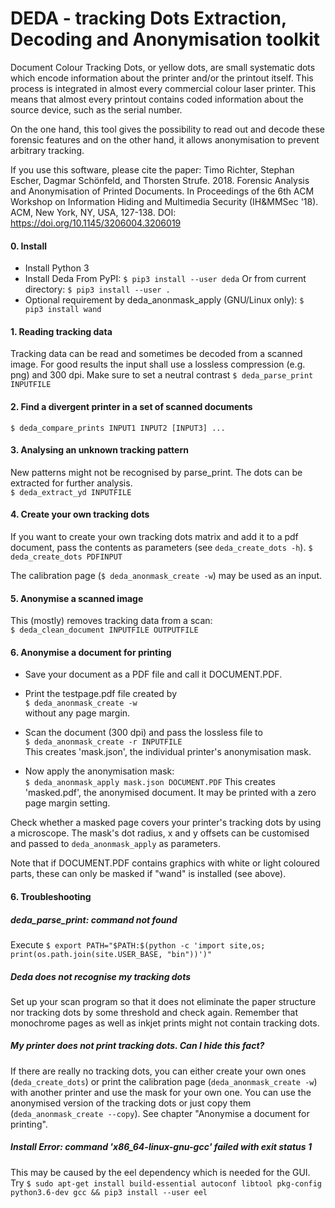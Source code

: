 DEDA - tracking Dots Extraction, Decoding and Anonymisation toolkit
=================================================================

Document Colour Tracking Dots, or yellow dots, are small systematic dots which encode information about the printer and/or the printout itself. This process is integrated in almost every commercial colour laser printer. This means that almost every printout contains coded information about the source device, such as the serial number. 

On the one hand, this tool gives the possibility to read out and decode these forensic features and on the other hand, it allows anonymisation to prevent arbitrary tracking.

If you use this software, please cite the paper:
Timo Richter, Stephan Escher, Dagmar Schönfeld, and Thorsten Strufe. 2018. Forensic Analysis and Anonymisation of Printed Documents. In Proceedings of the 6th ACM Workshop on Information Hiding and Multimedia Security (IH&MMSec '18). ACM, New York, NY, USA, 127-138. DOI: https://doi.org/10.1145/3206004.3206019


#### 0. Install

* Install Python 3
* Install Deda
From PyPI:
`$ pip3 install --user deda`
Or from current directory:
`$ pip3 install --user .`
* Optional requirement by deda_anonmask_apply (GNU/Linux only):
`$ pip3 install wand`


#### 1. Reading tracking data   

Tracking data can be read and sometimes be decoded from a scanned image. For good results the input shall use a lossless compression (e.g. png) and 300 dpi. Make sure to set a neutral contrast 
`$ deda_parse_print INPUTFILE`


#### 2. Find a divergent printer in a set of scanned documents   

`$ deda_compare_prints INPUT1 INPUT2 [INPUT3] ...`


#### 3. Analysing an unknown tracking pattern

New patterns might not be recognised by parse_print. The dots can be extracted
for further analysis.      
`$ deda_extract_yd INPUTFILE`


#### 4. Create your own tracking dots

If you want to create your own tracking dots matrix and add it to a pdf
document, pass the contents as parameters (see `deda_create_dots -h`).
`$ deda_create_dots PDFINPUT`

The calibration page (`$ deda_anonmask_create -w`) may be used as an input.


#### 5. Anonymise a scanned image

This (mostly) removes tracking data from a scan:   
`$ deda_clean_document INPUTFILE OUTPUTFILE`


#### 6. Anonymise a document for printing

* Save your document as a PDF file and call it DOCUMENT.PDF.

* Print the testpage.pdf file created by    
`$ deda_anonmask_create -w`   
without any page margin.

* Scan the document (300 dpi) and pass the lossless file to   
`$ deda_anonmask_create -r INPUTFILE`   
This creates 'mask.json', the individual printer's anonymisation mask.   

* Now apply the anonymisation mask:   
`$ deda_anonmask_apply mask.json DOCUMENT.PDF`
This creates 'masked.pdf', the anonymised document. It may be printed with a
zero page margin setting.

Check whether a masked page covers your printer's tracking dots by using a 
microscope. The mask's dot radius, x and y offsets can be customised and 
passed to `deda_anonmask_apply` as parameters.

Note that if DOCUMENT.PDF contains graphics with white or light coloured parts, these can only be masked if "wand" is installed (see above).


#### 6. Troubleshooting

##### deda_parse_print: command not found

Execute
`$ export PATH="$PATH:$(python -c 'import site,os; print(os.path.join(site.USER_BASE, "bin"))')"`


##### Deda does not recognise my tracking dots

Set up your scan program so that it does not eliminate the paper structure nor tracking dots by some threshold and check again. Remember that monochrome pages as well as inkjet prints might not contain tracking dots.


##### My printer does not print tracking dots. Can I hide this fact?

If there are really no tracking dots, you can either create your own ones (`deda_create_dots`) or print the calibration page (`deda_anonmask_create -w`) with another printer and use the mask for your own one. You can use the anonymised version of the tracking dots or just copy them (`deda_anonmask_create --copy`). See chapter "Anonymise a document for printing".


##### Install Error: command 'x86_64-linux-gnu-gcc' failed with exit status 1

This may be caused by the eel dependency which is needed for the GUI. Try
`$ sudo apt-get install build-essential autoconf libtool pkg-config python3.6-dev gcc && pip3 install --user eel`


